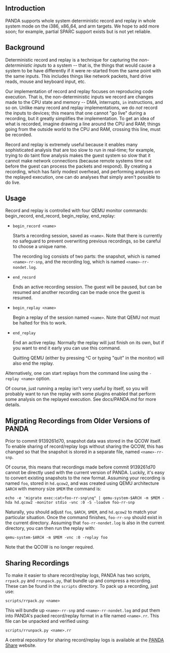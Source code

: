 Introduction
----

PANDA supports whole system deterministic record and replay in whole
system mode on the i386, x86_64, and arm targets. We hope to add more
soon; for example, partial SPARC support exists but is not yet reliable.

Background
----

Deterministic record and replay is a technique for capturing the
*non-deterministic inputs* to a system -- that is, the things that would
cause a system to be have differently if it were re-started from the
same point with the same inputs. This includes things like network
packets, hard drive reads, mouse and keyboard input, etc.

Our implementation of record and replay focuses on reproducing code
execution. That is, the non-deterministic inputs we record are changes
made to the CPU state and memory -- DMA, interrupts, `in` instructions,
and so on. Unlike many record and replay implementations, we do *not*
record the inputs to devices; this means that one cannot "go live"
during a recording, but it greatly simplifies the implementation. To get
an idea of what is recorded, imagine drawing a line around the CPU and
RAM; things going from the outside world to the CPU and RAM, crossing
this line, must be recorded.

Record and replay is extremely useful because it enables many
sophisticated analysis that are too slow to run in real-time; for
example, trying to do taint flow analysis makes the guest system so slow
that it cannot make network connections (because remote systems time out
before the guest can process the packets and respond). By creating a
recording, which has fairly modest overhead, and performing analyses on
the replayed execution, one can do analyses that simply aren't possible
to do live.

Usage
----

Record and replay is controlled with four QEMU monitor commands:
begin_record, end_record, begin_replay, end_replay:

* `begin_record <name>`

    Starts a recording session, saved as `<name>`. Note that there is
    currently no safeguard to prevent overwriting previous recordings,
    so be careful to choose a unique name.

    The recording log consists of two parts: the snapshot, which is
    named `<name>-rr-snp`, and the recording log, which is named
    `<name>-rr-nondet.log`.

* `end_record`

    Ends an active recording session. The guest will be paused, but can
    be resumed and another recording can be made once the guest is
    resumed.

* `begin_replay <name>`

    Begin a replay of the session named `<name>`. Note that QEMU not must
    be halted for this to work.

* `end_replay`

    End an active replay. Normally the replay will just finish on its
    own, but if you want to end it early you can use this command.

    Quitting QEMU (either by pressing ^C or typing "quit" in the
    monitor) will also end the replay.

Alternatively, one can start replays from the command line using the
`-replay <name>` option. 

Of course, just running a replay isn't very useful by itself, so you
will probably want to run the replay with some plugins enabled that
perform some analysis on the replayed execution. See docs/PANDA.md for
more details.

Migrating Recordings from Older Versions of PANDA
----

Prior to commit 9139261d70, snapshot data was stored in the QCOW itself.
To enable sharing of record/replay logs without sharing the QCOW, this
has changed so that the snapshot is stored in a separate file, named
`<name>-rr-snp`.

Of course, this means that recordings made before commit 9139261d70
cannot be directly used with the current version of PANDA. Luckily, it's
easy to convert existing snapshots to the new format. Assuming your
recording is named `foo`, stored in `hd.qcow2`, and was created using
QEMU architecture `$ARCH` with memory size `$MEM` the command is:

    echo -e 'migrate exec:cat>foo-rr-snp\nq" | qemu-system-$ARCH -m $MEM -hda hd.qcow2 -monitor stdio -vnc :0 -S -loadvm foo-rr-snp

Naturally, you should adjust `foo`, `$ARCH`, `$MEM`, and `hd.qcow2` to
match your particular situation. Once the command finishes, `foo-rr-snp`
should exist in the current directory. Assuming that `foo-rr-nondet.log`
is also in the current directory, you can then run the replay with:

    qemu-system-$ARCH -m $MEM -vnc :0 -replay foo

Note that the QCOW is no longer required.

Sharing Recordings
----

To make it easier to share record/replay logs, PANDA has two scripts,
`rrpack.py` and `rrunpack.py`, that bundle up and compress a recording.
These can be found in the `scripts` directory. To pack up a recording,
just use:

    scripts/rrpack.py <name>

This will bundle up `<name>-rr-snp` and `<name>-rr-nondet.log` and put
them into PANDA's packed record/replay format in a file named
`<name>.rr`. This file can be unpacked and verified using:

    scripts/rrunpack.py <name>.rr

A central repository for sharing record/replay logs is available at the [PANDA Share](http://www.rrshare.org/) website.
